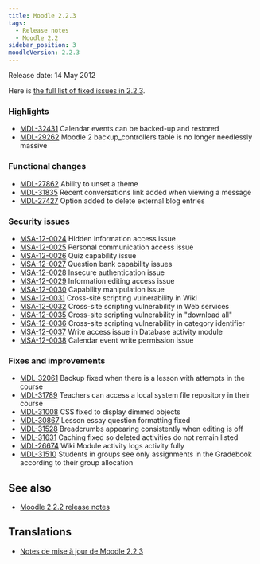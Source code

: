```yaml
---
title: Moodle 2.2.3
tags:
  - Release notes
  - Moodle 2.2
sidebar_position: 3
moodleVersion: 2.2.3
---
```

Release date: 14 May 2012

Here is [the full list of fixed issues in 2.2.3](http://tracker.moodle.org/secure/IssueNavigator!executeAdvanced.jspa?jqlQuery=project+%3D+mdl+AND+resolution+%3D+fixed+AND+fixVersion+in+%28%222.2.3%22%29+ORDER+BY+priority+DESC&runQuery=true&clear=true).

### Highlights

- [MDL-32431](https://tracker.moodle.org/browse/MDL-32431) Calendar events can be backed-up and restored
- [MDL-29262](https://tracker.moodle.org/browse/MDL-29262) Moodle 2 backup_controllers table is no longer needlessly massive

### Functional changes

- [MDL-27862](https://tracker.moodle.org/browse/MDL-27862) Ability to unset a theme
- [MDL-31835](https://tracker.moodle.org/browse/MDL-31835) Recent conversations link added when viewing a message
- [MDL-27427](https://tracker.moodle.org/browse/MDL-27427) Option added to delete external blog entries

### Security issues

- [MSA-12-0024](http://moodle.org/mod/forum/discuss.php?d=203041) Hidden information access issue
- [MSA-12-0025](http://moodle.org/mod/forum/discuss.php?d=203042) Personal communication access issue
- [MSA-12-0026](http://moodle.org/mod/forum/discuss.php?d=203043) Quiz capability issue
- [MSA-12-0027](http://moodle.org/mod/forum/discuss.php?d=203044) Question bank capability issues
- [MSA-12-0028](http://moodle.org/mod/forum/discuss.php?d=203045) Insecure authentication issue
- [MSA-12-0029](http://moodle.org/mod/forum/discuss.php?d=203046) Information editing access issue
- [MSA-12-0030](http://moodle.org/mod/forum/discuss.php?d=203048) Capability manipulation issue
- [MSA-12-0031](http://moodle.org/mod/forum/discuss.php?d=203049) Cross-site scripting vulnerability in Wiki
- [MSA-12-0032](http://moodle.org/mod/forum/discuss.php?d=203050) Cross-site scripting vulnerability in Web services
- [MSA-12-0035](http://moodle.org/mod/forum/discuss.php?d=203054) Cross-site scripting vulnerability in "download all"
- [MSA-12-0036](http://moodle.org/mod/forum/discuss.php?d=203055) Cross-site scripting vulnerability in category identifier
- [MSA-12-0037](http://moodle.org/mod/forum/discuss.php?d=203056) Write access issue in Database activity module
- [MSA-12-0038](http://moodle.org/mod/forum/discuss.php?d=203057) Calendar event write permission issue

### Fixes and improvements

- [MDL-32061](https://tracker.moodle.org/browse/MDL-32061) Backup fixed when there is a lesson with attempts in the course
- [MDL-31789](https://tracker.moodle.org/browse/MDL-31789) Teachers can access a local system file repository in their course
- [MDL-31008](https://tracker.moodle.org/browse/MDL-31008) CSS fixed to display dimmed objects
- [MDL-30867](https://tracker.moodle.org/browse/MDL-30867) Lesson essay question formatting fixed
- [MDL-31528](https://tracker.moodle.org/browse/MDL-31528) Breadcrumbs appearing consistently when editing is off
- [MDL-31631](https://tracker.moodle.org/browse/MDL-31631) Caching fixed so deleted activities do not remain listed
- [MDL-26674](https://tracker.moodle.org/browse/MDL-26674) Wiki Module activity logs activity fully
- [MDL-31510](https://tracker.moodle.org/browse/MDL-31510) Students in groups see only assignments in the Gradebook according to their group allocation

## See also

- [Moodle 2.2.2 release notes](/general/releases/2.2/2.2.2)

## Translations

- [Notes de mise à jour de Moodle 2.2.3](https://docs.moodle.org/fr/Notes_de_mise_à_jour_de_Moodle_2.2.3)
